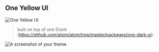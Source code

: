 ## One Yellow UI
![One Yellow UI](https://i.ibb.co/zmsm4wT/Web-1280-1-2x.jpg)

> bulit on top of one Drark (https://github.com/atom/atom/tree/master/packages/one-dark-ui).




![A screenshot of your theme](https://f.cloud.github.com/assets/69169/2289498/4c3cb0ec-a009-11e3-8dbd-077ee11741e5.gif)
